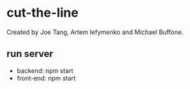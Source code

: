 # cut-the-line

Created by Joe Tang, Artem Iefymenko and Michael Buffone.

## run server

- backend: npm start
- front-end: npm start

